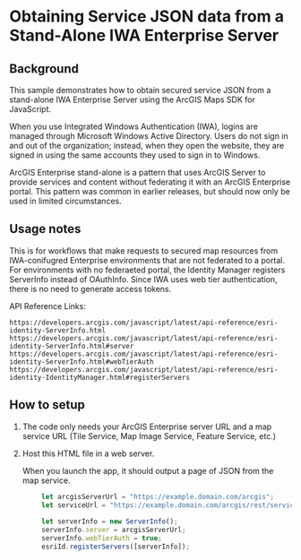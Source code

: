 # Obtaining Service JSON data from a Stand-Alone IWA Enterprise Server

## Background

This sample demonstrates how to obtain secured service JSON from a stand-alone IWA Enterprise Server using the ArcGIS Maps SDK for JavaScript.

When you use Integrated Windows Authentication (IWA), logins are managed through Microsoft Windows Active Directory. Users do not sign in and out of the organization; instead, when they open the website, they are signed in using the same accounts they used to sign in to Windows.

ArcGIS Enterprise stand-alone is a pattern that uses ArcGIS Server to provide services and content without federating it with an ArcGIS Enterprise portal. This pattern was common in earlier releases, but should now only be used in limited circumstances.

## Usage notes

This is for workflows that make requests to secured map resources from IWA-conifugred Enterprise environments that are not federated to a portal. For environments with no federaeted portal, the Identity Manager registers ServerInfo instead of OAuthInfo. Since IWA uses web tier authentication, there is no need to generate access tokens.

API Reference Links:

    https://developers.arcgis.com/javascript/latest/api-reference/esri-identity-ServerInfo.html
    https://developers.arcgis.com/javascript/latest/api-reference/esri-identity-ServerInfo.html#server
    https://developers.arcgis.com/javascript/latest/api-reference/esri-identity-ServerInfo.html#webTierAuth
    https://developers.arcgis.com/javascript/latest/api-reference/esri-identity-IdentityManager.html#registerServers

## How to setup

1. The code only needs your ArcGIS Enterprise server URL and a map service URL (Tile Service, Map Image Service, Feature Service, etc.)
2. Host this HTML file in a web server.

    When you launch the app, it should output a page of JSON from the map service.

```javascript
        let arcgisServerUrl = "https://example.domain.com/arcgis";
        let serviceUrl = "https://example.domain.com/arcgis/rest/services/.../MapServer";
        
        let serverInfo = new ServerInfo();
        serverInfo.server = arcgisServerUrl;
        serverInfo.webTierAuth = true;
        esriId.registerServers([serverInfo]);                     
```